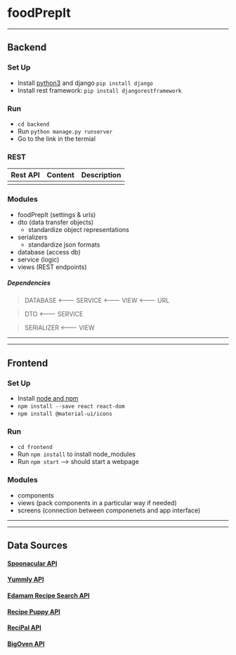 # foodPrepIt
---
## Backend
### Set Up
- Install [python3](https://www.python.org/downloads/) and django `pip install django`
- Install rest framework: `pip install djangorestframework`
### Run
- `cd backend`
- Run `python manage.py runserver`
- Go to the link in the termial

### REST
| Rest API | Content | Description |
|---|---|---|
| | | |

### Modules
- foodPrepIt (settings & urls)
- dto (data transfer objects)
  - standardize object representations
- serializers
  - standardize json formats
- database (access db)
- service (logic)
- views (REST endpoints)

##### Dependencies
> DATABASE <--- SERVICE <--- VIEW <--- URL 

> DTO <--- SERVICE

> SERIALIZER <--- VIEW

---
---
## Frontend
### Set Up
- Install [node and npm](https://nodejs.org/en/download/)
- `npm install --save react react-dom`
- `npm install @material-ui/icons`
### Run
- `cd frontend`
- Run `npm install` to install node_modules
- Run `npm start` --> should start a webpage

### Modules
- components
- views (pack components in a particular way if needed)
- screens (connection between componenets and app interface)

---
---
## Data Sources
#### [Spoonacular API](https://spoonacular.com/food-api)
#### [Yummly API](https://developer.yummly.com/documentation)
#### [Edamam Recipe Search API](https://developer.edamam.com/edamam-docs-recipe-api)
#### [Recipe Puppy API](http://www.recipepuppy.com/about/api/)
#### [ReciPal API](https://www.recipal.com/api-docs#authentication)
#### [BigOven API](http://api2.bigoven.com/swagger/ui/index#/)

